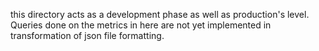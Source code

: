 this directory acts as a development phase as well as production's level.
Queries done on the metrics in here are not yet implemented in transformation 
of json file formatting. 